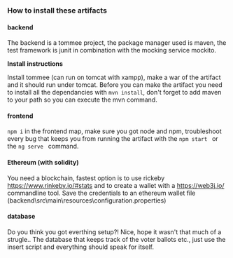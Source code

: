 ### How to install these artifacts

#### backend

The backend is a tommee project, the package manager used is maven, the test framework is junit in combination with the mocking service mockito. 



**Install instructions**

Install tommee (can run on tomcat with xampp), make a war of the artifact and it should run under tomcat. Before you can make the artifact you need to install all the dependancies with `mvn install`, don't forget to add maven to your path so you can execute the mvn command.

#### frontend

`npm i` in the frontend map, make sure you got node and npm, troubleshoot every bug that keeps you from running the artifact with the `npm start ` or the `ng serve ` command.

#### Ethereum (with solidity)

You need a blockchain, fastest option is to use rickeby https://www.rinkeby.io/#stats and to create a wallet with a https://web3j.io/ commandline tool. Save the credentials to an ethereum wallet file (backend\src\main\resources\configuration.properties)

#### database

Do you think you got everthing setup?! Nice, hope it wasn't that much of a strugle.. The database that keeps track of the voter ballots etc., just use the insert script and everything should speak for itself.